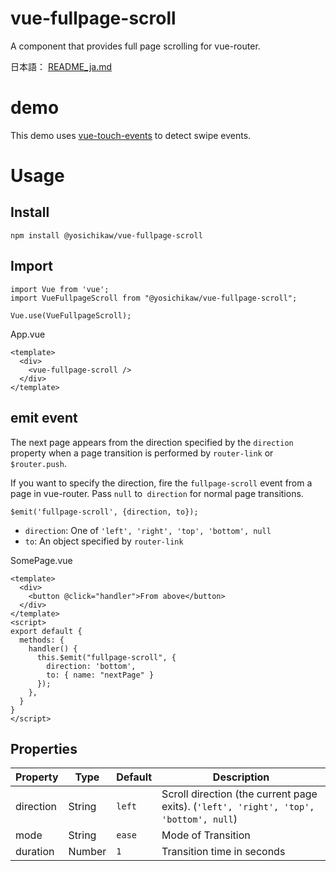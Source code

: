 # vue-fullpage-scroll
A component that provides full page scrolling for vue-router.

日本語： [README_ja.md](./README_ja.md)

# demo

This demo uses [vue-touch-events](https://www.npmjs.com/package/vue2-touch-events) to detect swipe events.

# Usage
## Install
```
npm install @yosichikaw/vue-fullpage-scroll
```

## Import
```
import Vue from 'vue';
import VueFullpageScroll from "@yosichikaw/vue-fullpage-scroll";

Vue.use(VueFullpageScroll);
```

App.vue
```
<template>
  <div>
    <vue-fullpage-scroll />
  </div>
</template>
```

## emit event

The next page appears from the direction specified by the `direction` property when a page transition is performed by `router-link` or `$router.push`.

If you want to specify the direction, fire the `fullpage-scroll` event from a page in vue-router.
Pass `null` to` direction` for normal page transitions.

```
$emit('fullpage-scroll', {direction, to});
```

- `direction`: One of `'left', 'right', 'top', 'bottom', null`
- `to`: An object specified by `router-link`

SomePage.vue
```
<template>
  <div>
    <button @click="handler">From above</button>
  </div>
</template>
<script>
export default {
  methods: {
    handler() {
      this.$emit("fullpage-scroll", { 
        direction: 'bottom', 
        to: { name: "nextPage" } 
      });
    },
  }
}
</script>
```

## Properties 

|Property|Type|Default|Description|
|---|---|---|---|
|direction|String|`left`| Scroll direction (the current page exits). (`'left', 'right', 'top', 'bottom', null`) |
|mode|String|`ease`| Mode of Transition |
|duration|Number|`1`| Transition time in seconds |
